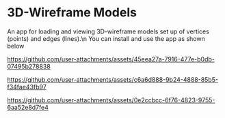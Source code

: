 # 3D-Wireframe Models
An app for loading and viewing 3D-wireframe models set up of vertices (points) and edges (lines).\n
You can install and use the app as shown below

https://github.com/user-attachments/assets/45eea27a-7916-477e-b0db-07495b278838



https://github.com/user-attachments/assets/c6a6d888-9b24-4888-85b5-f34fae43fb97



https://github.com/user-attachments/assets/0e2ccbcc-6f76-4823-9755-6aa52e8d7fe4

